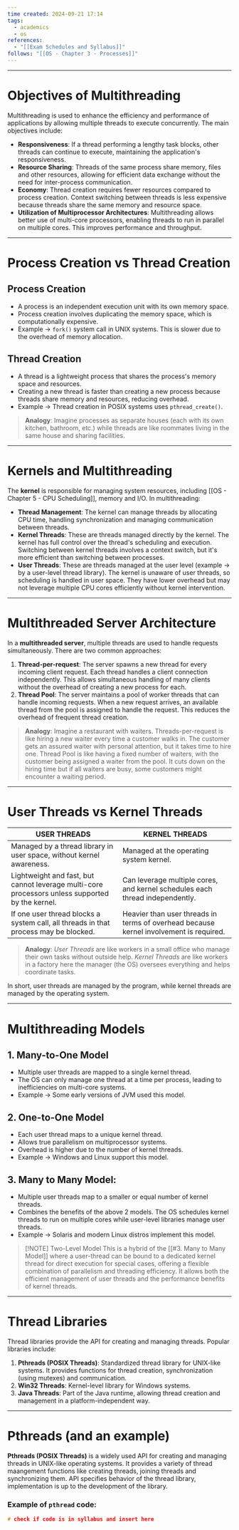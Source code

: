 ```yaml
---
time created: 2024-09-21 17:14
tags:
  - academics
  - os
references:
  - "[[Exam Schedules and Syllabus]]"
follows: "[[OS - Chapter 3 - Processes]]"
---
```

---
# Objectives of Multithreading
Multithreading is used to enhance the efficiency and performance of applications by allowing multiple threads to execute concurrently. The main objectives include: 
- **Responsiveness**: If a thread performing a lengthy task blocks, other threads can continue to execute, maintaining the application's responsiveness. 
- **Resource Sharing**: Threads of the same process share memory, files and other resources, allowing for efficient data exchange without the need for inter-process communication. 
- **Economy**: Thread creation requires fewer resources compared to process creation. Context switching between threads is less expensive because threads share the same memory and resource space. 
- **Utilization of Multiprocessor Architectures**: Multithreading allows better use of multi-core processors, enabling threads to run in parallel on multiple cores. This improves performance and throughput. 

---
# Process Creation vs Thread Creation

## Process Creation
- A process is an independent execution unit with its own memory space. 
- Process creation involves duplicating the memory space, which is computationally expensive. 
- Example -> `fork()` system call in UNIX systems. This is slower due to the overhead of memory allocation. 
## Thread Creation
- A thread is a lightweight process that shares the process's memory space and resources. 
- Creating a new thread is faster than creating a new process because threads share memory and resources, reducing overhead. 
- Example -> Thread creation in POSIX systems uses `pthread_create()`. 

> **Analogy**: Imagine processes as separate houses (each with its own kitchen, bathroom, etc.) while threads are like roommates living in the same house and sharing facilities. 

---
# Kernels and Multithreading
The **kernel** is responsible for managing system resources, including [[OS - Chapter 5 - CPU Scheduling]], memory and I/O. In multithreading:
- **Thread Management**: The kernel can manage threads by allocating CPU time, handling synchronization and managing communication between threads. 
- **Kernel Threads**: These are threads managed directly by the kernel. The kernel has full control over the thread's scheduling and execution. Switching between kernel threads involves a context switch, but it's more efficient than switching between processes. 
- **User Threads**: These are threads managed at the user level (example -> by a user-level thread library). The kernel is unaware of user threads, so scheduling is handled in user space. They have lower overhead but may not leverage multiple CPU cores efficiently without kernel intervention. 
---
# Multithreaded Server Architecture
In a **multithreaded server**, multiple threads are used to handle requests simultaneously. There are two common approaches:
1. **Thread-per-request**: The server spawns a new thread for every incoming client request. Each thread handles a client connection independently. This allows simultaneous handling of many clients without the overhead of creating a new process for each. 
2. **Thread Pool**: The server maintains a pool of worker threads that can handle incoming requests. When a new request arrives, an available thread from the pool is assigned to handle the request. This reduces the overhead of frequent thread creation. 

> **Analogy**: Imagine a restaurant with waiters. Threads-per-request is like hiring a new waiter every time a customer walks in. The customer gets an assured waiter with personal attention, but it takes time to hire one. Thread Pool is like having a fixed number of waiters, with the customer being assigned a waiter from the pool. It cuts down on the hiring time but if all waiters are busy, some customers might encounter a waiting period. 

---
# User Threads vs Kernel Threads

| USER THREADS                                                                                    | KERNEL THREADS                                                                          |
| ----------------------------------------------------------------------------------------------- | --------------------------------------------------------------------------------------- |
| Managed by a thread library in user space, without kernel awareness.                            | Managed at the operating system kernel.                                                 |
| Lightweight and fast, but cannot leverage multi-core processors unless supported by the kernel. | Can leverage multiple cores, and kernel schedules each thread independently.            |
| If one user thread blocks a system call, all threads in that process may be blocked.            | Heavier than user threads in terms of overhead because kernel involvement is required.  |
> **Analogy**: *User Threads* are like workers in a small office who manage their own tasks without outside help. *Kernel Threads* are like workers in a factory here the manager (the OS) oversees everything and helps coordinate tasks. 

In short, user threads are managed by the program, while kernel threads are managed by the operating system. 

---
# Multithreading Models
## 1. Many-to-One Model
- Multiple user threads are mapped to a single kernel thread.
- The OS can only manage one thread at a time per process, leading to inefficiencies on multi-core systems. 
- Example -> Some early versions of JVM used this model. 

## 2. One-to-One Model
- Each user thread maps to a unique kernel thread.
- Allows true parallelism on multiprocessor systems. 
- Overhead is higher due to the number of kernel threads. 
- Example -> Windows and Linux support this model. 

## 3. Many to Many Model:
- Multiple user threads map to a smaller or equal number of kernel threads. 
- Combines the benefits of the above 2 models. The OS schedules kernel threads to run on multiple cores while user-level libraries manage user threads. 
- Example -> Solaris and modern Linux distros implement this model. 


> [!NOTE] Two-Level Model
> This is a hybrid of the [[#3. Many to Many Model]] where a user-thread can be bound to a dedicated kernel thread for direct execution for special cases, offering a flexible combination of parallelism and threading efficiency. It allows both the efficient management of user threads and the performance benefits of kernel threads. 

---
# Thread Libraries
Thread libraries provide the API for creating and managing threads. Popular libraries include:
1. **Pthreads (POSIX Threads)**: Standardized thread library for UNIX-like systems. It provides functions for thread creation, synchronization (using mutexes) and communication. 
2. **Win32 Threads**: Kernel-level library for Windows systems. 
3. **Java Threads**: Part of the Java runtime, allowing thread creation and management in a platform-independent way. 
---

# Pthreads (and an example)
**Pthreads (POSIX Threads)** is a widely used API for creating and managing threads in UNIX-like operating systems. It provides a variety of thread maangement functions like creating threads, joining threads and synchronizing them. API specifies behavior of the thread library, implementation is up to the development of the library. 

### Example of `pthread` code:
```c
# check if code is in syllabus and insert here
```
